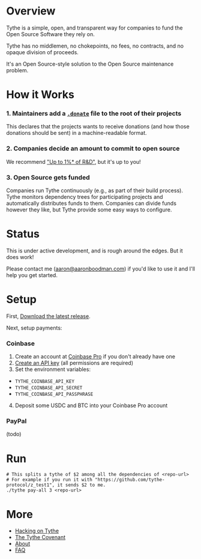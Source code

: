 # Overview

Tythe is a simple, open, and transparent way for companies to fund the Open Source Software they rely on.

Tythe has no middlemen, no chokepoints, no fees, no contracts, and no opaque division of proceeds.

It's an Open Source-style solution to the Open Source maintenance problem.

# How it Works

### 1. Maintainers add a [`.donate`](https://github.com/aboodman/dot-donate) file to the root of their projects

This declares that the projects wants to receive donations (and how those donations should be sent) in a machine-readable format.

### 2. Companies decide an amount to commit to open source

We recommend ["Up to 1%* of R&D"](./covenant.md), but it's up to you!

### 3. Open Source gets funded

Companies run Tythe continuously (e.g., as part of their build process). Tythe monitors dependency trees for participating projects and automatically distributes funds to them. Companies can divide funds however they like, but Tythe provide some easy ways to configure.

# Status

This is under active development, and is rough around the edges. But it does work!

Please contact me (aaron@aaronboodman.com) if you'd like to use it and I'll help you get started.

# Setup

First, [Download the latest release](../../releases).

Next, setup payments:

### Coinbase

1. Create an account at [Coinbase Pro](https://pro.coinbase.com) if you don't already have one
2. [Create an API key](https://support.pro.coinbase.com/customer/en/portal/articles/2945320-how-do-i-create-an-api-key-for-coinbase-pro-) (all permissions are required)
3. Set the environment variables:
  * `TYTHE_COINBASE_API_KEY`
  * `TYTHE_COINBASE_API_SECRET`
  * `TYTHE_COINBASE_API_PASSPHRASE`
4. Deposit some USDC and BTC into your Coinbase Pro account

### PayPal

(todo)


# Run

```
# This splits a tythe of $2 among all the dependencies of <repo-url>
# For example if you run it with "https://github.com/tythe-protocol/z_test1", it sends $2 to me.
./tythe pay-all 3 <repo-url>
```

# More

* [Hacking on Tythe](HACKING.md)
* [The Tythe Covenant](covenant.md)
* [About](about.md)
* [FAQ](faq.md)
